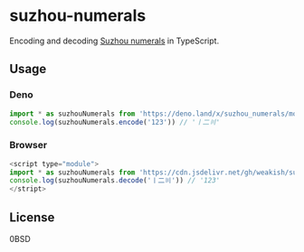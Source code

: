 # suzhou-numerals

Encoding and decoding [Suzhou numerals] in TypeScript.

[Suzhou numerals]: https://en.wikipedia.org/wiki/Suzhou_numerals

## Usage

### Deno

```js
import * as suzhouNumerals from 'https://deno.land/x/suzhou_numerals/mod.ts'
console.log(suzhouNumerals.encode('123')) // '〡二〣'
```

### Browser

```js
<script type="module">
import * as suzhouNumerals from 'https://cdn.jsdelivr.net/gh/weakish/suzhou-numerals@master/mod.js'
console.log(suzhouNumerals.decode('〡二〣')) // '123'
</stript>
```

## License

0BSD